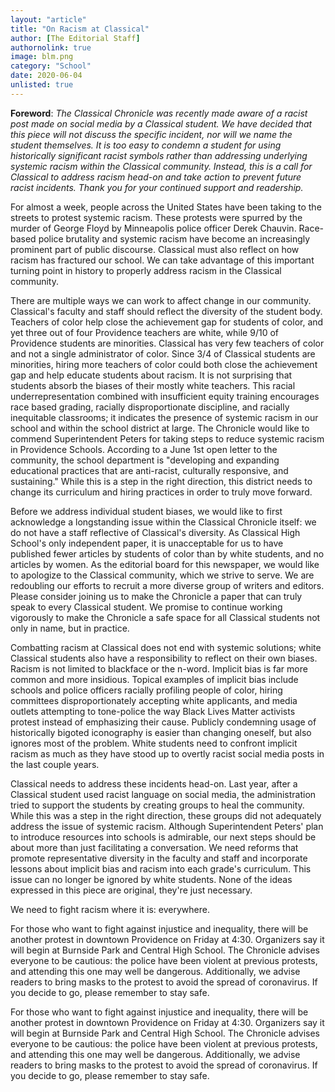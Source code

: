 ```yaml
---
layout: "article"
title: "On Racism at Classical"
author: [The Editorial Staff]
authornolink: true
image: blm.png
category: "School"
date: 2020-06-04
unlisted: true
---
```

**Foreword**: *The Classical Chronicle was recently made aware of a racist post made on social media by a Classical student. We have decided that this piece will not discuss the specific incident, nor will we name the student themselves. It is too easy to condemn a student for using historically significant racist symbols rather than addressing underlying systemic racism within the Classical community. Instead, this is a call for Classical to address racism head-on and take action to prevent future racist incidents. Thank you for your continued support and readership.*

For almost a week, people across the United States have been taking to the streets to protest systemic racism. These protests were spurred by the murder of George Floyd by Minneapolis police officer Derek Chauvin. Race-based police brutality and systemic racism have become an increasingly prominent part of public discourse. Classical must also reflect on how racism has fractured our school. We can take advantage of this important turning point in history to properly address racism in the Classical community.

There are multiple ways we can work to affect change in our community. Classical's faculty and staff should reflect the diversity of the student body. Teachers of color help close the achievement gap for students of color, and yet three out of four Providence teachers are white, while 9/10 of Providence students are minorities. Classical has very few teachers of color and not a single administrator of color. Since 3/4 of Classical students are minorities, hiring more teachers of color could both close the achievement gap and help educate students about racism. It is not surprising that students absorb the biases of their mostly white teachers. This racial underrepresentation combined with insufficient equity training encourages race based grading, racially disproportionate discipline, and racially inequitable classrooms; it indicates the presence of systemic racism in our school and within the school district at large. The Chronicle would like to commend Superintendent Peters for taking steps to reduce systemic racism in Providence Schools. According to a June 1st open letter to the community, the school department is "developing and expanding educational practices that are anti-racist, culturally responsive, and sustaining." While this is a step in the right direction, this district needs to change its curriculum and hiring practices in order to truly move forward.

Before we address individual student biases, we would like to first acknowledge a longstanding issue within the Classical Chronicle itself: we do not have a staff reflective of Classical's diversity. As Classical High School's only independent paper, it is unacceptable for us to have published fewer articles by students of color than by white students, and no articles by women. As the editorial board for this newspaper, we would like to apologize to the Classical community, which we strive to serve. We are redoubling our efforts to recruit a more diverse group of writers and editors. Please consider joining us to make the Chronicle a paper that can truly speak to every Classical student. We promise to continue working vigorously to make the Chronicle a safe space for all Classical students not only in name, but in practice.

Combatting racism at Classical does not end with systemic solutions; white Classical students also have a responsibility to reflect on their own biases. Racism is not limited to blackface or the n-word. Implicit bias is far more common and more insidious. Topical examples of implicit bias include schools and police officers racially profiling people of color, hiring committees disproportionately accepting white applicants, and media outlets attempting to tone-police the way Black Lives Matter activists protest instead of emphasizing their cause. Publicly condemning usage of historically bigoted iconography is easier than changing oneself, but also ignores most of the problem. White students need to confront implicit racism as much as they have stood up to overtly racist social media posts in the last couple years.

Classical needs to address these incidents head-on. Last year, after a Classical student used racist language on social media, the administration tried to support the students by creating groups to heal the community. While this was a step in the right direction, these groups did not adequately address the issue of systemic racism. Although Superintendent Peters' plan to introduce resources into schools is admirable, our next steps should be about more than just facilitating a conversation. We need reforms that promote representative diversity in the faculty and staff and incorporate lessons about implicit bias and racism into each grade's curriculum. This issue can no longer be ignored by white students. None of the ideas expressed in this piece are original, they're just necessary.  

We need to fight racism where it is: everywhere.

For those who want to fight against injustice and inequality, there will be another protest in downtown Providence on Friday at 4:30. Organizers say it will begin at Burnside Park and Central High School. The Chronicle advises everyone to be cautious: the police have been violent at previous protests, and attending this one may well be dangerous. Additionally, we advise readers to bring masks to the protest to avoid the spread of coronavirus. If you decide to go, please remember to stay safe.

For those who want to fight against injustice and inequality, there will be another protest in downtown Providence on Friday at 4:30. Organizers say it will begin at Burnside Park and Central High School. The Chronicle advises everyone to be cautious: the police have been violent at previous protests, and attending this one may well be dangerous. Additionally, we advise readers to bring masks to the protest to avoid the spread of coronavirus. If you decide to go, please remember to stay safe.

